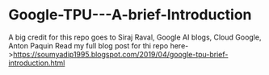 # Google-TPU---A-brief-Introduction
A big credit for this repo goes to Siraj Raval, Google AI blogs, Cloud Google, Anton Paquin
Read my full blog post for thi repo here->https://soumyadip1995.blogspot.com/2019/04/google-tpu-brief-introduction.html
